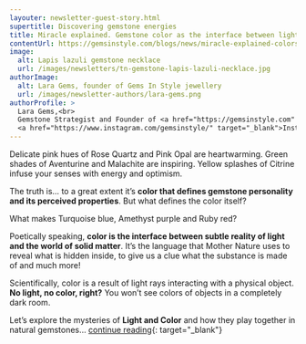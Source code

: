 ```yaml
---
layouter: newsletter-guest-story.html
supertitle: Discovering gemstone energies
title: Miracle explained. Gemstone color as the interface between light and matter.
contentUrl: https://gemsinstyle.com/blogs/news/miracle-explained-colors-of-your-gemstone-jewelry
image:
  alt: Lapis lazuli gemstone necklace
  url: /images/newsletters/tn-gemstone-lapis-lazuli-necklace.jpg
authorImage:
  alt: Lara Gems, founder of Gems In Style jewellery
  url: /images/newsletter-authors/lara-gems.png
authorProfile: >
  Lara Gems,<br>
  Gemstone Strategist and Founder of <a href="https://gemsinstyle.com" target="_blank">Gems In Style Jewellery</a><br>
  <a href="https://www.instagram.com/gemsinstyle/" target="_blank">Instagram</a> &bull; <a href="https://www.facebook.com/gemsinstyle/" target="_blank">Facebook</a>
---
```


Delicate pink hues of Rose Quartz and Pink Opal are heartwarming. Green shades of Aventurine and Malachite are inspiring. Yellow splashes of Citrine infuse your senses with energy and optimism.

The truth is… to a great extent it’s **color that defines gemstone personality and its perceived properties**. But what defines the color itself?

What makes Turquoise blue, Amethyst purple and Ruby red?

Poetically speaking, **color is the interface between subtle reality of light and the world of solid matter**. It’s the language that Mother Nature uses to reveal what is hidden inside, to give us a clue what the substance is made of and much more!

Scientifically, color is a result of light rays interacting with a physical object. **No light, no color, right?** You won’t see colors of objects in a completely dark room.

Let’s explore the mysteries of **Light and Color** and how they play together in natural gemstones… [continue reading]($contentUrl){: target="_blank"}